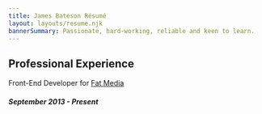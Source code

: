 ```yaml
---
title: James Bateson Résumé
layout: layouts/resume.njk
bannerSummary: Passionate, hard-working, reliable and keen to learn.
---
```

## Professional Experience

Front-End Developer for [Fat Media](https://www.fatmedia.co.uk/)

#### *September 2013 - Present*